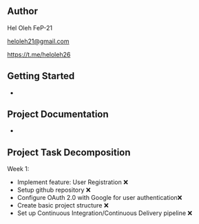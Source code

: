 ## Author
Hel Oleh FeP-21

heloleh21@gmail.com

https://t.me/heloleh26

## Getting Started
 -

## Project Documentation
 -

## Project Task Decomposition
Week 1:
- Implement feature: User Registration ❌
- Setup github repository  ❌
- Configure OAuth 2.0 with Google for user authentication❌
- Create basic project structure  ❌
- Set up Continuous Integration/Continuous Delivery pipeline ❌


